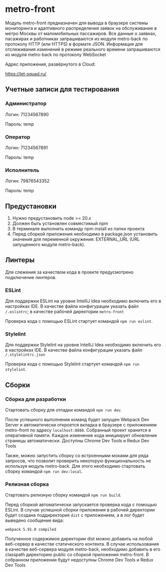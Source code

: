 # metro-front

Модуль metro-front предназначен для вывода в браузере системы мониторинга и адаптивного распределения заявок на обслуживание в метро Москвы от маломобильных пассажиров.
Все данные о заявках, пасажирах и работниках запрашиваются из модуля metro-back по протоколу HTTP (или HTTPS) в формате JSON.
Информация для отслеживания изменений в режиме реального времени запрашиваются из модуля metro-back по протоколу WebSocket

Адрес приложения, развёрнутого в Cloud:

https://let-squad.ru/

## Учетные записи для тестирования
### Администратор
Логин: 71234567890

Пароль: temp

### Оператор
Логин: 71234567891

Пароль: temp

### Исполнитель
Логин: 79876543352

Пароль: temp

## Предустановки
1. Нужно предустановить node >= 20.x
2. Должен быть установлен совместимый npm
3. В терминале выполнить команду npm install из папки проекта
5. Перед сборкой приложения необходимо в package.json установить значения для переменной окружения: EXTERNAL_URL (URL запущенного модуля metro-back).

## Линтеры
Для слежения за качеством кода в проекте предусмотрено подключение линтеров.

### ESLint
Для поддержки ESLint на уровне IntelliJ Idea необходимо включить его в настройках IDE. В качестве файла конфигурации
указать файл `/.eslintrc`; в качестве рабочей директории `metro-front`

Проверка кода с помощью ESLint стартует командой `npm run eslint`.

### Stylelint
Для поддержки Stylelint на уровне IntelliJ Idea необходимо включить его в настройках IDE. В качестве файла конфигурации
указать файл `/.stylelintrc.json`

Проверка кода с помощью Stylelint стартует командой `npm run stylelint`.

## Сборки

### Сборка для разработки
Стартовать сборку для отладки командой `npm run dev`.

После успешного выполнения команд будет запущен Webpack Dev Server и автоматически откроется вкладка в браузере
с приложением metro-front по адресу `localhost:8888`.
Собранный проект хранится в оперативной памяти. Каждое изменение кода инициирует обновление страницы автоматически.
Доступны Chrome Dev Tools и Redux Dev Tools

Также, можно запустить сборку со встроенными моками для ряда запросов, что позволит проверить некоторую функциональность не используя модуль metro-back.
Для этого необходимо стартовать сборку командой `npm run dev:local`.

### Релизная сборка
Стартовать релизную сборку командой `npm run build`.

Перед сборкой автоматически запускается проверка кода с помощью ESLint.
В случае успешной сборки приложения в рабочей директории будет создана поддиректория `dist` с приложением,
а в лог будет выведено сообщение вида:

`webpack 5.91.0 compiled`

Полученное содержимое директории dist можно добавить на любой веб-сервер в качестве статического контента.
В случае использования в качестве веб-сервера модуля metro-back, необходимо добавить в его classpath директорию
public со сборкой приложения metro-front.
В собранном приложении будут недоступны Chrome Dev Tools и Redux Dev Tools
